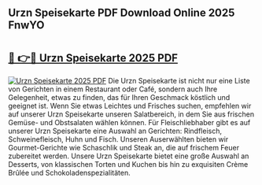 ## Urzn Speisekarte PDF Download Online 2025 FnwYO

# <h2><a href="http://gc63g0u.nevu.top/?p=Urzn+Speisekarte">🔗 👉🔴 Urzn Speisekarte 2025 PDF</a></h2>

[![Urzn Speisekarte 2025 PDF](https://i.imgur.com/dBaPXMq.png)](http://gc63g0u.nevu.top/?p=Urzn+Speisekarte)
Die Urzn Speisekarte ist nicht nur eine Liste von Gerichten in einem Restaurant oder Café, sondern auch Ihre Gelegenheit, etwas zu finden, das für Ihren Geschmack köstlich und geeignet ist. Wenn Sie etwas Leichtes und Frisches suchen, empfehlen wir auf unserer Urzn Speisekarte unseren Salatbereich, in dem Sie aus frischen Gemüse- und Obstsalaten wählen können. Für Fleischliebhaber gibt es auf unserer Urzn Speisekarte eine Auswahl an Gerichten: Rindfleisch, Schweinefleisch, Huhn und Fisch. Unseren Auserwählten bieten wir Gourmet-Gerichte wie Schaschlik und Steak an, die auf frischem Feuer zubereitet werden. Unsere Urzn Speisekarte bietet eine große Auswahl an Desserts, von klassischen Torten und Kuchen bis hin zu exquisiten Crème Brûlée und Schokoladenspezialitäten.
